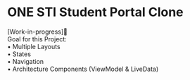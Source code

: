 # ONE STI Student Portal Clone
[Work-in-progress]🚧<br>
Goal for this Project:<br>
 • Multiple Layouts<br>
 • States<br>
 • Navigation<br>
 • Architecture Components (ViewModel & LiveData)
